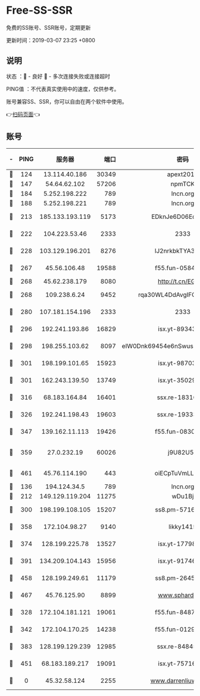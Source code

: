 # Free-SS-SSR

免费的SS账号、SSR账号，定期更新

更新时间：2019-03-07 23:25 +0800

## 说明

状态     ：🙂 - 良好 🙁 - 多次连接失败或连接超时

PING值   ：不代表真实使用中的速度，仅供参考。

账号兼容SS、SSR，你可以自由在两个软件中使用。

👉[扫码页面](https://liesauer.github.io/Free-SS-SSR/)👈

## 账号

|-|PING|服务器|端口|密码|加密方式|区域|
|:----:|:----:|:-----:|-----:|:----:|:----:|:----:|
|🙂|124|13.114.40.186|30349|apext2019|chacha20|JP|
|🙂|147|54.64.62.102|57206|npmTCK|rc4-md5|JP|
|🙂|184|5.252.198.222|789|lncn.org|rc4|JP|
|🙂|188|5.252.198.221|789|lncn.org|rc4|JP|
|🙂|213|185.133.193.119|5173|EDknJe6D06EoWDaw|aes-256-cfb|US|
|🙂|222|104.223.53.46|2333|2333|aes-256-cfb|US|
|🙂|228|103.129.196.201|8276|lJ2nrkbkTYA30wv0|aes-256-cfb|US|
|🙂|267|45.56.106.48|19588|f55.fun-05844532|aes-256-cfb|US|
|🙂|268|45.62.238.179|8080|http://t.cn/EGJIyrl|rc4-md5|CA|
|🙂|268|109.238.6.24|9452|rqa30WL4DdAvgIFG6Fs3znzTa|aes-256-cfb|FR|
|🙂|280|107.181.154.196|2333|2333|aes-256-cfb|US|
|🙂|296|192.241.193.86|16829|isx.yt-89343714|aes-256-cfb|US|
|🙂|298|198.255.103.62|8097|eIW0Dnk69454e6nSwuspv9DmS201tQ0D|aes-256-cfb|US|
|🙂|301|198.199.101.65|15923|isx.yt-98703063|aes-256-cfb|US|
|🙂|301|162.243.139.50|13749|isx.yt-35029494|aes-256-cfb|US|
|🙂|316|68.183.164.84|16401|ssx.re-18316811|aes-256-cfb|US|
|🙂|326|192.241.198.43|19603|ssx.re-19333093|aes-256-cfb|US|
|🙂|347|139.162.11.113|19426|f55.fun-08309291|aes-256-cfb|SG|
|🙂|359|27.0.232.19|60026|j9U82U53|xchacha20-ietf-poly1305|HK|
|🙂|461|45.76.114.190|443|oiECpTuVmLLxk4Ts|aes-256-cfb|AU|
|🙂|136|194.124.34.5|789|lncn.org|rc4|JP|
|🙂|212|149.129.119.204|11275|wDu1Bj|rc4-md5|HK|
|🙂|300|198.199.108.105|15207|ss8.pm-57164721|aes-256-cfb|US|
|🙂|358|172.104.98.27|9140|likky1415|aes-256-cfb|JP|
|🙂|374|128.199.225.78|13527|isx.yt-17798772|aes-256-cfb|SG|
|🙂|391|134.209.104.143|15956|isx.yt-91746156|aes-256-cfb|SG|
|🙂|458|128.199.249.61|11179|ss8.pm-26454231|aes-256-cfb|SG|
|🙂|467|45.76.125.90|8899|www.sphard.com|aes-256-cfb|AU|
|🙁|328|172.104.181.121|19061|f55.fun-84870600|aes-256-cfb|SG|
|🙁|342|172.104.170.25|14238|f55.fun-01292218|aes-256-cfb|SG|
|🙁|383|128.199.129.239|12985|ssx.re-84845857|aes-256-cfb|SG|
|🙁|451|68.183.189.217|19091|isx.yt-75716228|aes-256-cfb|SG|
|🙁|0|45.32.58.124|2255|www.darrenliuwei.com|aes-256-cfb|JP|
